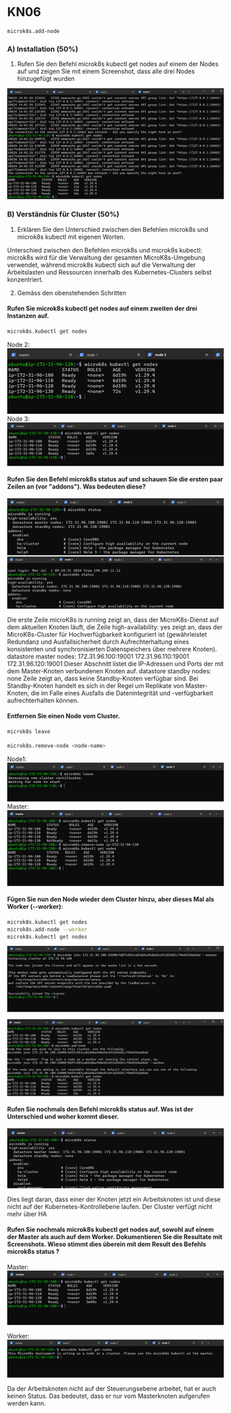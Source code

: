 # KN06

```bash
microk8s.add-node
```

### A) Installation (50%)

1. Rufen Sie den Befehl microk8s kubectl get nodes auf einem der Nodes auf und zeigen Sie mit einem Screenshot, dass alle drei Nodes hinzugefügt wurden

![](./Content/Cameron/01%20Cameron.png)

### B) Verständnis für Cluster (50%)

1. Erklären Sie den Unterschied zwischen den Befehlen microk8s und microk8s kubectl mit eigenen Worten.

Unterschied zwischen den Befehlen microk8s und microk8s kubectl:
microk8s wird für die Verwaltung der gesamten MicroK8s-Umgebung verwendet, während microk8s kubectl sich auf die Verwaltung der Arbeitslasten und Ressourcen innerhalb des Kubernetes-Clusters selbst konzentriert.

2. Gemäss den obenstehenden Schritten

#### Rufen Sie microk8s kubectl get nodes auf einem zweiten der drei Instanzen auf.

```bash
microk8s.kubectl get nodes
```

Node 2:
![](./Content/Cameron/KNB03%20Cameron.png)
Node 3:
![](./Content/Cameron/KNB04%20Cameron.png)

#### Rufen Sie den Befehl microk8s status auf und schauen Sie die ersten paar Zeilen an (vor "addons"). Was bedeuten diese?

![](./Content/Cameron/KNB05%20Cameron%20node2%20Status.png)
![](./Content/Cameron/Cameron%20Standybynone.png)

Die erste Zeile microK8s is running zeigt an, dass der MicroK8s-Dienst auf dem aktuellen Knoten läuft, die Zeile high-availability: yes zeigt an, dass der MicroK8s-Cluster für Hochverfügbarkeit konfiguriert ist (gewährleistet Redundanz und Ausfallsicherheit durch Aufrechterhaltung eines konsistenten und synchronisierten Datenspeichers über mehrere Knoten). datastore master nodes: 172.31.96.100:19001 172.31.96.110:19001 172.31.96.120:19001 Dieser Abschnitt listet die IP-Adressen und Ports der mit dem Master-Knoten verbundenen Knoten auf. datastore standby nodes: none Zeile zeigt an, dass keine Standby-Knoten verfügbar sind. Bei Standby-Knoten handelt es sich in der Regel um Replikate von Master-Knoten, die im Falle eines Ausfalls die Datenintegrität und -verfügbarkeit aufrechterhalten können.

#### Entfernen Sie einen Node vom Cluster.

```bash
microk8s leave

microk8s.remove-node <node-name>
```

Node1:
![](./Content/Cameron/KNB06%20Cameron%20node3%20leave.png)
Master:
![](./Content/Cameron/KNB06%20Cameron%20node%20master%20get.png)

#### Fügen Sie nun den Node wieder dem Cluster hinzu, aber dieses Mal als Worker (--worker):

```bash
microk8s.kubectl get nodes
microk8s.add-node --worker
microk8s.kubectl get nodes
```

![](./Content/Cameron/KNB07%20Cameron%20node3%20worker.png)

![](./Content/Cameron/KNB07%20Cameron%20master%20worker%20node.png)

#### Rufen Sie nochmals den Befehl microk8s status auf. Was ist der Unterschied und woher kommt dieser.

![](./Content/Cameron/KNB08%20Cameron%20master%20status.png)

Dies liegt daran, dass einer der Knoten jetzt ein Arbeitsknoten ist und diese nicht auf der Kubernetes-Kontrollebene laufen. Der Cluster verfügt nicht mehr über HA

#### Rufen Sie nochmals microk8s kubectl get nodes auf, sowohl auf einem der Master als auch auf dem Worker. Dokumentieren Sie die Resultate mit Screenshots. Wieso stimmt dies überein mit dem Result des Befehls microk8s status ?

Master:
![](./Content/Cameron/KNB08%20Cameron%20master%20GET.png)

Worker:
![](./Content/Cameron/KNB08%20Cameron%20worker%20GET.png)

Da der Arbeitsknoten nicht auf der Steuerungsebene arbeitet, hat er auch keinen Status. Das bedeutet, dass er nur vom Masterknoten aufgerufen werden kann.
